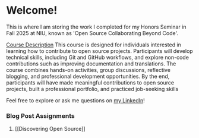 # Welcome!

This is where I am storing the work I completed for my Honors Seminar in Fall 2025 at NIU, known as 'Open Source Collaborating Beyond Code'.

<u>Course Description</u>
This course is designed for individuals interested in learning how to contribute to open source projects.
Participants will develop technical skills, including Git and GitHub workflows, and explore non-code
contributions such as improving documentation and translations. The course combines hands-on
activities, group discussions, reflective blogging, and professional development opportunities. By the
end, participants will have made meaningful contributions to open source projects, built a professional
portfolio, and practiced job-seeking skills

Feel free to explore or ask me questions on [my LinkedIn](https://www.linkedin.com/in/grace-sanner-867138300/)!

### Blog Post Assignments
1. [[Discovering Open Source]]
